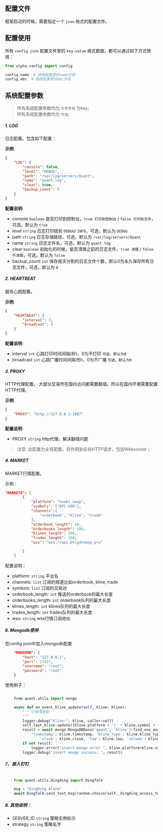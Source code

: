 
## 配置文件

框架启动的时候，需要指定一个 `json` 格式的配置文件。

## 配置使用
所有 `config.json` 配置文件里的 `key-value` 格式数据，都可以通过如下方式使用：
```python
from alpha.config import config

config.name  # 使用配置里的name字段
config.abc  # 使用配置里的abc字段
```

## 系统配置参数
> 所有系统配置参数均为 `大写字母` 为key;  
> 所有系统配置参数均为 `可选`;  


##### 1. LOG
日志配置。包含如下配置：

**示例**:
```json
{
    "LOG": {
        "console": false,
        "level": "DEBUG",
        "path": "/var/log/servers/Quant",
        "name": "quant.log",
        "clear": true,
        "backup_count": 5
    }
}
```

**配置说明**:
- console `boolean` 是否打印到控制台，`true 打印到控制台` / `false 打印到文件`，可选，默认为 `true`
- level `string` 日志打印级别 `DEBUG`/ `INFO`，可选，默认为 `DEBUG`
- path `string` 日志存储路径，可选，默认为 `/var/log/servers/Quant`
- name `string` 日志文件名，可选，默认为 `quant.log`
- clear `boolean` 初始化的时候，是否清理之前的日志文件，`true 清理` / `false 不清理`，可选，默认为 `false`
- backup_count `int` 保存按天分割的日志文件个数，默认0为永久保存所有日志文件，可选，默认为 `0`


##### 2. HEARTBEAT
服务心跳配置。

**示例**:
```json
{
    "HEARTBEAT": {
        "interval": 3,
        "broadcast": 0
    }
}
```

**配置说明**:
- interval `int` 心跳打印时间间隔(秒)，0为不打印 `可选，默认为0`
- broadcast `int` 心跳广播时间间隔(秒)，0为不广播 `可选，默认为0`


##### 3. PROXY
HTTP代理配置。
大部分交易所在国内访问都需要翻墙，所以在国内环境需要配置HTTP代理。

**示例**:
```json
{
    "PROXY": "http://127.0.0.1:1087"
}
```

**配置说明**:
- PROXY `string` http代理，解决翻墙问题

> 注意: 此配置为全局配置，将作用到任何HTTP请求，包括Websocket；

##### 4. MARKET
MARKET行情配置。

示例：
```json
"MARKETS": [
        {
            "platform": "huobi_swap",
            "symbols": ["BTC-USD"],
            "channels":[
                "orderbook", "kline", "trade"
            ],
            "orderbook_length": 10,
            "orderbooks_length": 100,
            "klines_length": 100,
            "trades_length": 100,
            "wss": "wss://api.btcgateway.pro"

        }
    ]
```
配置说明：
- platform: `string` 平台名
- channels: `list` 订阅的频道比如orderbook, kline, trade
- symbols: `list` 订阅的交易对
- orderbook_length: `int` 推送的orderbook的最大长度
- orderbooks_length: `int` orderbook队列的最大长度
- klines_length: `int` klines队列的最大长度
- trades_length: `int` trades队列的最大长度
- wss: `string` wss行情订阅地址


##### 6. Mongodb使用

在config.json中加入mongodb配置

```json
    "MONGODB": {
        "host": "127.0.0.1",
        "port": 27017,
        "username": "root",
        "password": "root"
    }
```

使用例子：

```python

    from quant.utils import mongo

    async def on_event_kline_update(self, kline: Kline):
        """ 订单薄更新
        """
        logger.debug("kline:", kline, caller=self)
        self.last_kline.update({kline.platform + '|' + kline.symbol + '|' + kline.kline_type: kline})
        result = await mongo.MongoDBBase('quant', 'kline').find_one_and_update({'platform': kline.platform, 'symbol': kline.symbol, \
            'timestamp': kline.timestamp, 'kline_type': kline.kline_type}, {'$set': {'open': kline.open, 'high': kline.high, \
                'close': kline.close, 'low': kline.low, 'volume': kline.volume, 'amount': kline.amount}}, upsert=True, return_document=True)
        if not result:
            logger.error("insert mongo error ", kline.platform+kline.symbol, kline, result)
        logger.debug("insert mongo success: ", result)
```

##### 7、接入钉钉

```python

    from quant.utils.dingding import DingTalk

    msg = "DingDing Alarm"
    await DingTalk.send_text_msg(random.choice(self._dingding_access_token), msg)

```



##### 8. 其他说明：

- SERVER_ID `string`  策略实例标示
- strategy `string`  策略名字